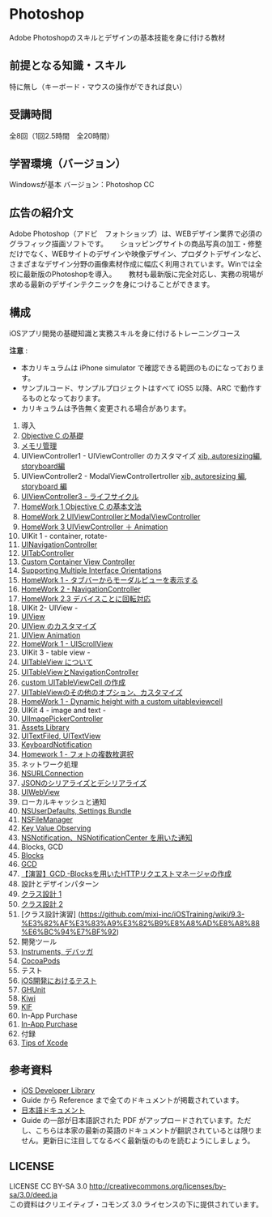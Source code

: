 # Photoshop

Adobe Photoshopのスキルとデザインの基本技能を身に付ける教材

前提となる知識・スキル
------

特に無し（キーボード・マウスの操作ができれば良い）

受講時間
------

全8回（1回2.5時間　全20時間）

学習環境（バージョン）
------

Windowsが基本
バージョン：Photoshop CC

広告の紹介文
-----
Adobe Photoshop（アドビ　フォトショップ）は、WEBデザイン業界で必須のグラフィック描画ソフトです。　　
ショッピングサイトの商品写真の加工・修整だけでなく、WEBサイトのデザインや映像デザイン、プロダクトデザインなど、　　
さまざまなデザイン分野の画像素材作成に幅広く利用されています。Winでは全校に最新版のPhotoshopを導入。　　
教材も最新版に完全対応し、実務の現場が求める最新のデザインテクニックを身につけることができます。　　

構成
------

iOSアプリ開発の基礎知識と実務スキルを身に付けるトレーニングコース

**注意** :
- 本カリキュラムは iPhone simulator で確認できる範囲のものになっております。
- サンプルコード、サンプルプロジェクトはすべて iOS5 以降、ARC で動作するものとなっております。
- カリキュラムは予告無く変更される場合があります。

1. 導入
 1. [Objective C の基礎](https://github.com/mixi-inc/iOSTraining/wiki/1.1-Objective-C-%E3%81%AE%E5%9F%BA%E7%A4%8E)
 2. [メモリ管理](https://github.com/mixi-inc/iOSTraining/wiki/1.2-%E3%83%A1%E3%83%A2%E3%83%AA%E7%AE%A1%E7%90%86)
 3. UIViewController1 - UIViewController のカスタマイズ [xib, autoresizing編](https://github.com/mixi-inc/iOSTraining/wiki/1.3-UIViewController1---UIViewController-%E3%81%AE%E3%82%AB%E3%82%B9%E3%82%BF%E3%83%9E%E3%82%A4%E3%82%BA\(xib,-autoresizing\)), [storyboard編](https://github.com/mixi-inc/iOSTraining/wiki/1.3-UIViewController1---UIViewController-%E3%81%AE%E3%82%AB%E3%82%B9%E3%82%BF%E3%83%9E%E3%82%A4%E3%82%BA\(storyboard\))
 4. UIViewController2 - ModalViewControllertroller [xib, autoresizing 編](https://github.com/mixi-inc/iOSTraining/wiki/1.4-UIViewController2---ModalViewController), [storyboard 編](https://github.com/mixi-inc/iOSTraining/wiki/1.4-UIViewController2-ModalViewController-\(storyboard\))
 5. [UIViewController3 - ライフサイクル](https://github.com/mixi-inc/iOSTraining/wiki/1.5-UIViewController3---%E3%83%A9%E3%82%A4%E3%83%95%E3%82%B5%E3%82%A4%E3%82%AF%E3%83%AB)
 6. [HomeWork 1 Objective C の基本文法](https://github.com/mixi-inc/iOSTraining/wiki/HomeWork-1.1-Objective-C-%E3%81%AE%E5%9F%BA%E6%9C%AC%E6%96%87%E6%B3%95)
 7. [HomeWork 2 UIViewControllerとModalViewController](https://github.com/mixi-inc/iOSTraining/wiki/HomeWork-1.2-UIViewController%E3%81%A8ModalViewController)
 8. [HomeWork 3 UIViewController ＋ Animation](https://github.com/mixi-inc/iOSTraining/wiki/HomeWork-1.3-UIViewController-%EF%BC%8B-Animation)
2. UIKit 1 - container, rotate-
 1. [UINavigationController](https://github.com/mixi-inc/iOSTraining/wiki/2.1-UINavigationController)
 2. [UITabController](https://github.com/mixi-inc/iOSTraining/wiki/2.2-UITabController)
 3. [Custom Container View Controller](https://github.com/mixi-inc/iOSTraining/wiki/2.3-Custom-Container-View-Controller)
 4. [Supporting Multiple Interface Orientations](https://github.com/mixi-inc/iOSTraining/wiki/2.4-Supporting-Multiple-Interface-Orientations)
 5. [HomeWork 1 - タブバーからモーダルビューを表示する](https://github.com/mixi-inc/iOSTraining/wiki/HomeWork-2.1-%E3%82%BF%E3%83%96%E3%83%90%E3%83%BC%E3%81%8B%E3%82%89%E3%83%A2%E3%83%BC%E3%83%80%E3%83%AB%E3%83%93%E3%83%A5%E3%83%BC%E3%82%92%E8%A1%A8%E7%A4%BA%E3%81%99%E3%82%8B)
 6. [HomeWork 2 - NavigationController](https://github.com/mixi-inc/iOSTraining/wiki/HomeWork-2.2-NavigationController)
 7. [HomeWork 2.3 デバイスことに回転対応](https://github.com/mixi-inc/iOSTraining/wiki/HomeWork-2.3-%E3%83%87%E3%83%90%E3%82%A4%E3%82%B9%E3%81%93%E3%81%A8%E3%81%AB%E5%9B%9E%E8%BB%A2%E5%AF%BE%E5%BF%9C)
3. UIKit 2- UIView -
 1. [UIView](https://github.com/mixi-inc/iOSTraining/wiki/3.1-UIView)
 2. [UIView のカスタマイズ](https://github.com/mixi-inc/iOSTraining/wiki/3.2-UIView-%E3%81%AE%E3%82%AB%E3%82%B9%E3%82%BF%E3%83%9E%E3%82%A4%E3%82%BA)
 3. [UIView Animation](https://github.com/mixi-inc/iOSTraining/wiki/3.3-UIView-Animation)
 4. [HomeWork 1 - UIScrollView](https://github.com/mixi-inc/iOSTraining/wiki/HomeWork-3.1-UIScrollView)
4. UIKit 3 - table view -
 1. [UITableView について](https://github.com/mixi-inc/iOSTraining/wiki/4.1-UITableView%E3%81%AB%E3%81%A4%E3%81%84%E3%81%A6)
 2. [UITableViewとNavigationController](https://github.com/mixi-inc/iOSTraining/wiki/4.2-uitableview%E3%81%A8navigationcontroller)
 3. [custom UITableViewCell の作成](https://github.com/mixi-inc/iOSTraining/wiki/4.3-%E3%82%BB%E3%83%AB%E3%81%AE%E3%82%AB%E3%82%B9%E3%82%BF%E3%83%9E%E3%82%A4%E3%82%BA)
 4. [UITableViewのその他のオプション、カスタマイズ](https://github.com/mixi-inc/iOSTraining/wiki/4.4-UITableView%E3%81%AE%E3%81%9D%E3%81%AE%E4%BB%96%E3%81%AE%E3%82%AA%E3%83%97%E3%82%B7%E3%83%A7%E3%83%B3%E3%80%81%E3%82%AB%E3%82%B9%E3%82%BF%E3%83%9E%E3%82%A4%E3%82%BA)
 5. [HomeWork 1 - Dynamic height with a custom uitableviewcell](https://github.com/mixi-inc/iOSTraining/wiki/HomeWork-4.1-Dynamic-height-with-a-custom-uitableviewcell)
5. UIKit 4 - image and text -
 1. [UIImagePickerController](https://github.com/mixi-inc/iOSTraining/wiki/5.1-UIImagePickerController)
 2. [Assets Library](https://github.com/mixi-inc/iOSTraining/wiki/5.2-Assets-Library)
 3. [UITextFiled, UITextView](https://github.com/mixi-inc/iOSTraining/wiki/5.3-UITextFiled,-UITextView)
 4. [KeyboardNotification](https://github.com/mixi-inc/iOSTraining/wiki/5.4-KeyboardNotification)
 5. [Homework 1 - フォトの複数枚選択](https://github.com/mixi-inc/iOSTraining/wiki/Homework-5.1-%E3%83%95%E3%82%A9%E3%83%88%E3%81%AE%E8%A4%87%E6%95%B0%E6%9E%9A%E9%81%B8%E6%8A%9E)
6. ネットワーク処理
 1. [NSURLConnection](https://github.com/mixi-inc/iOSTraining/wiki/6.1-HTTP%E3%83%AA%E3%82%AF%E3%82%A8%E3%82%B9%E3%83%88%E3%81%AE%E5%9F%BA%E7%A4%8E)
 2. [JSONのシリアライズとデシリアライズ](https://github.com/mixi-inc/iOSTraining/wiki/6.2-JSON%E3%81%AE%E3%82%B7%E3%83%AA%E3%82%A2%E3%83%A9%E3%82%A4%E3%82%BA%E3%81%A8%E3%83%87%E3%82%B7%E3%83%AA%E3%82%A2%E3%83%A9%E3%82%A4%E3%82%BA)
 3. [UIWebView](https://github.com/mixi-inc/iOSTraining/wiki/6.3-UIWebView)
7. ローカルキャッシュと通知
 1. [NSUserDefaults, Settings Bundle](https://github.com/mixi-inc/iOSTraining/wiki/7.1-NSUserDefaults,-Settings-Bundle)
 2. [NSFileManager](https://github.com/mixi-inc/iOSTraining/wiki/7.2-NSFileManager)
 3. [Key Value Observing](https://github.com/mixi-inc/iOSTraining/wiki/7.3-Key-Value-Observing)
 4. [NSNotification、NSNotificationCenter を用いた通知](https://github.com/mixi-inc/iOSTraining/wiki/7.4-NSNotification%E3%80%81NSNotificationCenter-%E3%82%92%E7%94%A8%E3%81%84%E3%81%9F%E9%80%9A%E7%9F%A5)
8. Blocks, GCD
 1. [Blocks](https://github.com/mixi-inc/iOSTraining/wiki/8.1-Blocks)
 2. [GCD](https://github.com/mixi-inc/iOSTraining/wiki/8.2-Grand-Central-Dispatch)
 3. [【演習】GCD,-Blocksを用いたHTTPリクエストマネージャの作成](https://github.com/mixi-inc/iOSTraining/wiki/8.3-%E3%80%90%E6%BC%94%E7%BF%92%E3%80%91GCD,-Blocks%E3%82%92%E7%94%A8%E3%81%84%E3%81%9FHTTP%E3%83%AA%E3%82%AF%E3%82%A8%E3%82%B9%E3%83%88%E3%83%9E%E3%83%8D%E3%83%BC%E3%82%B8%E3%83%A3%E3%81%AE%E4%BD%9C%E6%88%90)
9. 設計とデザインパターン
 1. [クラス設計 1](https://github.com/mixi-inc/iOSTraining/wiki/9.1-%E3%82%AF%E3%83%A9%E3%82%B9%E8%A8%AD%E8%A8%88-1)
 2. [クラス設計 2](https://github.com/mixi-inc/iOSTraining/wiki/9.2-%E3%82%AF%E3%83%A9%E3%82%B9%E8%A8%AD%E8%A8%88-2)
 3. [クラス設計演習] (https://github.com/mixi-inc/iOSTraining/wiki/9.3-%E3%82%AF%E3%83%A9%E3%82%B9%E8%A8%AD%E8%A8%88%E6%BC%94%E7%BF%92)
10. 開発ツール
 1. [Instruments, デバッガ](https://github.com/mixi-inc/iOSTraining/wiki/10.1-%E9%96%8B%E7%99%BA%E3%83%84%E3%83%BC%E3%83%AB)
 2. [CocoaPods](https://github.com/mixi-inc/iOSTraining/wiki/10.2-CocoaPods)
11. テスト
 1. [iOS開発におけるテスト](https://github.com/mixi-inc/iOSTraining/wiki/11.1-iOS%E9%96%8B%E7%99%BA%E3%81%AB%E3%81%8A%E3%81%91%E3%82%8B%E3%83%86%E3%82%B9%E3%83%88%E3%81%A8CI)
 2. [GHUnit](https://github.com/mixi-inc/iOSTraining/wiki/11.2-GHUnit%E3%82%92%E7%94%A8%E3%81%84%E3%81%9F%E5%8D%98%E4%BD%93%E3%83%86%E3%82%B9%E3%83%88)
 3. [Kiwi](https://github.com/mixi-inc/iOSTraining/wiki/11.3-Kiwi%E3%82%92%E7%94%A8%E3%81%84%E3%81%9F%E6%8C%AF%E3%82%8B%E8%88%9E%E3%81%84%E3%83%86%E3%82%B9%E3%83%88)
 4. [KIF](https://github.com/mixi-inc/iOSTraining/wiki/11.4-KIF%E3%82%92%E7%94%A8%E3%81%84%E3%81%9F%E7%B5%90%E5%90%88%E3%83%86%E3%82%B9%E3%83%88)
12. In-App Purchase
 1. [In-App Purchase](https://github.com/mixi-inc/iOSTraining/wiki/12.1-In-App-Purchase)
13. 付録
 1. [Tips of Xcode](https://github.com/mixi-inc/iOSTraining/wiki/Tips-of-Xcode)


参考資料
-----------------
- [iOS Developer Library](https://developer.apple.com/library/ios/navigation/)
 - Guide から Reference まで全てのドキュメントが掲載されています。
- [日本語ドキュメント](https://developer.apple.com/jp/devcenter/ios/library/japanese.html)
 - Guide の一部が日本語訳された PDF がアップロードされています。ただし、こちらは本家の最新の英語のドキュメントが翻訳されているとは限りません。更新日に注目してなるべく最新版のものを読むようにしましょう。

LICENSE
-----------------
LICENSE CC BY-SA 3.0 http://creativecommons.org/licenses/by-sa/3.0/deed.ja  
この資料はクリエイティブ・コモンズ 3.0 ライセンスの下に提供されています。  
